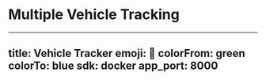 # Multiple Vehicle Tracking

---
title: Vehicle Tracker
emoji: 🚗
colorFrom: green
colorTo: blue
sdk: docker
app_port: 8000
---
